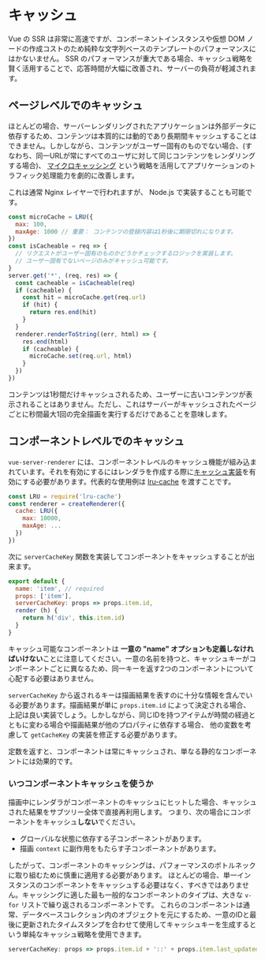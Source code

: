 # キャッシュ

Vue の SSR は非常に高速ですが、コンポーネントインスタンスや仮想 DOM ノードの作成コストのため純粋な文字列ベースのテンプレートのパフォーマンスにはかないません。 SSR のパフォーマンスが重大である場合、キャッシュ戦略を賢く活用することで、応答時間が大幅に改善され、サーバーの負荷が軽減されます。

## ページレベルでのキャッシュ

ほとんどの場合、サーバーレンダリングされたアプリケーションは外部データに依存するため、コンテンツは本質的には動的であり長期間キャッシュすることはできません。しかしながら、コンテンツがユーザー固有のものでない場合、(すなわち、同一URLが常にすべてのユーザに対して同じコンテンツをレンダリングする場合)、 [マイクロキャッシング](https://www.nginx.com/blog/benefits-of-microcaching-nginx/) という戦略を活用してアプリケーションのトラフィック処理能力を劇的に改善します。

これは通常 Nginx レイヤーで行われますが、 Node.js で実装することも可能です。

```js
const microCache = LRU({
  max: 100,
  maxAge: 1000 // 重要： コンテンツの登録内容は1秒後に期限切れになります。
})
const isCacheable = req => {
  // リクエストがユーザー固有のものかどうかチェックするロジックを実装します。
  // ユーザー固有でないページのみがキャッシュ可能です。
}
server.get('*', (req, res) => {
  const cacheable = isCacheable(req)
  if (cacheable) {
    const hit = microCache.get(req.url)
    if (hit) {
      return res.end(hit)
    }
  }
  renderer.renderToString((err, html) => {
    res.end(html)
    if (cacheable) {
      microCache.set(req.url, html)
    }
  })
})
```

コンテンツは1秒間だけキャッシュされるため、ユーザーに古いコンテンツが表示されることはありません。ただし、これはサーバーがキャッシュされたページごとに秒間最大1回の完全描画を実行するだけであることを意味します。

## コンポーネントレベルでのキャッシュ

`vue-server-renderer` には、コンポーネントレベルのキャッシュ機能が組み込まれています。それを有効にするにはレンダラを作成する際に[キャッシュ実装](./api.md#cache)を有効にする必要があります。代表的な使用例は [lru-cache](https://github.com/isaacs/node-lru-cache) を渡すことです。

```js
const LRU = require('lru-cache')
const renderer = createRenderer({
  cache: LRU({
    max: 10000,
    maxAge: ...
  })
})
```

次に `serverCacheKey` 関数を実装してコンポーネントをキャッシュすることが出来ます。

```js
export default {
  name: 'item', // required
  props: ['item'],
  serverCacheKey: props => props.item.id,
  render (h) {
    return h('div', this.item.id)
  }
}
```

キャッシュ可能なコンポーネントは **一意の "name" オプションも定義しなければいけない**ことに注意してください。一意の名前を持つと、キャッシュキーがコンポーネントごとに異なるため、同一キーを返す2つのコンポーネントについて心配する必要はありません。

`serverCacheKey` から返されるキーは描画結果を表すのに十分な情報を含んでいる必要があります。描画結果が単に `props.item.id` によって決定される場合、上記は良い実装でしょう。しかしながら、同じIDを持つアイテムが時間の経過とともに変わる場合や描画結果が他のプロパティに依存する場合、 他の変数を考慮して `getCacheKey` の実装を修正する必要があります。

定数を返すと、コンポーネントは常にキャッシュされ、単なる静的なコンポーネントには効果的です。

### いつコンポーネントキャッシュを使うか

描画中にレンダラがコンポーネントのキャッシュにヒットした場合、キャッシュされた結果をサブツリー全体で直接再利用します。 つまり、次の場合にコンポーネントをキャッシュ**しない**でください。

- グローバルな状態に依存する子コンポーネントがあります。
- 描画 `context` に副作用をもたらす子コンポーネントがあります。

したがって、コンポーネントのキャッシングは、パフォーマンスのボトルネックに取り組むために慎重に適用する必要があります。 ほとんどの場合、単一インスタンスのコンポーネントをキャッシュする必要はなく、すべきではありません。キャッシングに適した最も一般的なコンポーネントのタイプは、大きな `v-for` リストで繰り返されるコンポーネントです。 これらのコンポーネントは通常、データベースコレクション内のオブジェクトを元にするため、一意のIDと最後に更新されたタイムスタンプを合わせて使用してキャッシュキーを生成するという単純なキャッシュ戦略を使用できます。

```js
serverCacheKey: props => props.item.id + '::' + props.item.last_updated
```
